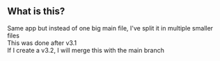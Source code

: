 ## What is this?  
  
Same app but instead of one big main file, I've split it in multiple smaller files  
This was done after v3.1  
If I create a v3.2, I will merge this with the main branch
